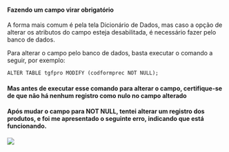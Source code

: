 #### Fazendo um campo virar obrigatório

<p>A forma mais comum é pela tela Dicionário de Dados, mas caso a opção de alterar os atributos do campo esteja desabilitada, é necessário fazer pelo banco de dados.</p>

<p>Para alterar o campo pelo banco de dados, basta executar o comando a seguir, por exemplo:</p>

```
ALTER TABLE tgfpro MODIFY (codformprec NOT NULL);
```

#### Mas antes de executar esse comando para alterar o campo, certifique-se de que não há nenhum registro como nulo no campo alterado

#### Após mudar o campo para NOT NULL, tentei alterar um registro dos produtos, e foi me apresentado o seguinte erro, indicando que está funcionando.
<img src="https://raw.githubusercontent.com/deivealtoe/problemas_sankhya_resolvidos/master/_src/_images/fazendo_campo_virar_not_null.png">
